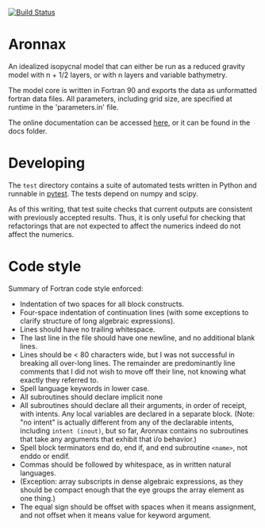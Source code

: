 [![Build Status](https://travis-ci.org/edoddridge/MIM.svg?branch=master)](https://travis-ci.org/edoddridge/MIM)

# Aronnax
An idealized isopycnal model that can either be run as a reduced gravity model with n + 1/2 layers, or with n layers and variable bathymetry.

The model core is written in Fortran 90 and exports the data as unformatted fortran data files. All parameters, including grid size, are specified at runtime in the 'parameters.in' file.

The online documentation can be accessed [here](https://edoddridge.github.io/aronnax/), or it can be found in the docs folder.

# Developing

The `test` directory contains a suite of automated tests written in
Python and runnable in
[pytest](http://doc.pytest.org/en/latest/contents.html).  The tests
depend on numpy and scipy.

As of this writing, that test suite checks that current outputs are consistent with previously accepted results.  Thus, it is only useful for checking
that refactorings that are not expected to affect the numerics indeed
do not affect the numerics.

# Code style

Summary of Fortran code style enforced:

* Indentation of two spaces for all block constructs.
* Four-space indentation of continuation lines (with some exceptions to clarify structure of long algebraic expressions).
* Lines should have no trailing whitespace.
* The last line in the file should have one newline, and no additional blank lines.
* Lines should be < 80 characters wide, but I was not successful in breaking all over-long lines. The remainder are predominantly line comments that I did not wish to move off their line, not knowing what exactly they referred to.
* Spell language keywords in lower case.
* All subroutines should declare implicit none
* All subroutines should declare all their arguments, in order of receipt, with intents.  Any local variables are declared in a separate block.  (Note: "no intent" is actually different from any of the declarable intents, including `intent (inout)`, but so far, Aronnax contains no subroutines that take any arguments that exhibit that i/o behavior.)
* Spell block terminators end do, end if, and end subroutine `<name>`, not enddo or endif.
* Commas should be followed by whitespace, as in written natural languages. 
 * (Exception: array subscripts in dense algebraic expressions, as they should be compact enough that the eye groups the array element as one thing.)
* The equal sign should be offset with spaces when it means assignment, and not offset when it means value for keyword argument.
